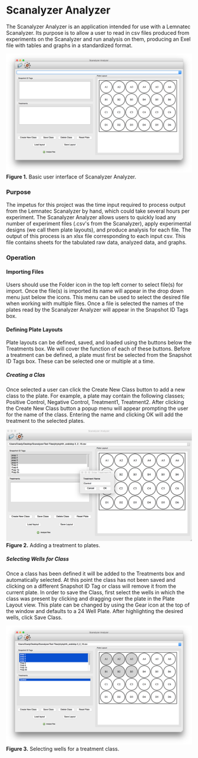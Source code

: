 # Scanalyzer Analyzer #

The Scanalyzer Analyzer is an application intended for use with a Lemnatec Scanalyzer. Its purpose is to allow a user to read in csv files produced from experiments on the Scanalyzer and run analysis on them, producing an Exel file with tables and graphs in a standardized format.

![Scanalyzer Image](images/Scanalyzer_Analyzer_Image.png "This is the basic Scanalyzer Analyzer user interface.")
**Figure 1.** Basic user interface of Scanalyzer Analyzer.

### Purpose ###

The impetus for this project was the time input required to process output from the Lemnatec Scanalyzer by hand, which could take several hours per experiment. The Scanalyzer Analyzer allows users to quickly load any number of experiment files (.csv's from the Scanalyzer), apply experimental designs (we call them plate layouts), and produce analysis for each file. The output of this process is an xlsx file corresponding to each input csv. This file contains sheets for the tabulated raw data, analyzed data, and graphs.

### Operation ###

#### Importing Files ####
Users should use the Folder icon in the top left corner to select file(s) for import. Once the file(s) is imported its name will appear in the drop down menu just below the icons. This menu can be used to select the desired file when working with multiple files. Once a file is selected the names of the plates read by the Scanalyzer Analyzer will appear in the Snapshot ID Tags box.

#### Defining Plate Layouts ####
Plate layouts can be defined, saved, and loaded using the buttons below the Treatments box. We will cover the function of each of these buttons. Before a treatment can be defined, a plate must first be selected from the Snapshot ID Tags box. These can be selected one or multiple at a time.

##### Creating a Clas #####
Once selected a user can click the Create New Class button to add a new class to the plate. For example, a plate may contain the following classes; Positive Control, Negative Control, Treatment1, Treatment2. After clicking the Create New Class button a popup menu will appear prompting the user for the name of the class. Entering the name and clicking OK will add the treatment to the selected plates.

![Scanalyzer Image](add_treatment_name.png "Example of naming a treatment class.")
**Figure 2.** Adding a treatment to plates.

##### Selecting Wells for Class #####
Once a class has been defined it will be added to the Treatments box and automatically selected. At this point the class has not been saved and clicking on a different Snapshot ID Tag or class will remove it from the current plate. In order to save the Class, first select the wells in which the class was present by clicking and dragging over the plate in the Plate Layout view. This plate can be changed by using the Gear icon at the top of the window and defaults to a 24 Well Plate. After highlighting the desired wells, click Save Class.

![Scanalyzer Image](select_treatment_wells.png "Example of selecting wells for treatment class.")
**Figure 3.** Selecting wells for a treatment class.
